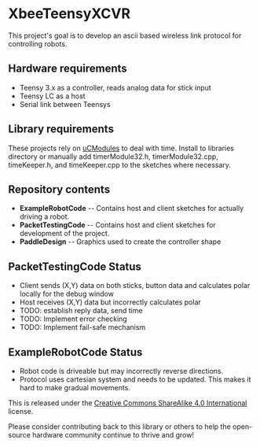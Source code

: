XbeeTeensyXCVR
====================================

This project's goal is to develop an ascii based wireless link protocol for controlling robots.

Hardware requirements
-------------------
* Teensy 3.x as a controller, reads analog data for stick input
* Teensy LC as a host
* Serial link between Teensys

Library requirements
-------------------
These projects rely on [uCModules](https://github.com/marshalltaylorSFE/uCModules) to deal with time.  Install to libraries directory or manually add timerModule32.h, timerModule32.cpp, timeKeeper.h, and timeKeeper.cpp to the sketches where necessary.

Repository contents
-------------------

* **ExampleRobotCode** -- Contains host and client sketches for actually driving a robot.
* **PacketTestingCode** -- Contains host and client sketches for development of the project.
* **PaddleDesign** -- Graphics used to create the controller shape

PacketTestingCode Status
-------------------
* Client sends (X,Y) data on both sticks, button data and calculates polar locally for the debug window
* Host receives (X,Y) data but incorrectly calculates polar
* TODO: establish reply data, send time
* TODO: Implement error checking
* TODO: Implement fail-safe mechanism

ExampleRobotCode Status
-------------------
* Robot code is driveable but may incorrectly reverse directions.
* Protocol uses cartesian system and needs to be updated.  This makes it hard to make gradual movements.

This is released under the [Creative Commons ShareAlike 4.0 International](https://creativecommons.org/licenses/by-sa/4.0/) license. 

Please consider contributing back to this library or others to help the open-source hardware community continue to thrive and grow! 
